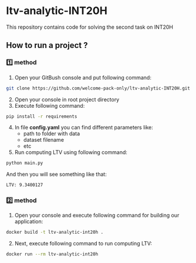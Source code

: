 # ltv-analytic-INT20H
This repository contains code for solving the second task on INT20H

## How to run a project ?

### 1️⃣ method
1. Open your GitBush console and put following command:
```bash
git clone https://github.com/welcome-pack-only/ltv-analytic-INT20H.git
```
2. Open your console in root project directory
3. Execute following command:
```bash
pip install -r requirements
```
4. In file **config.yaml** you can find different parameters like:
    + path to folder with data
    + dataset filename
    + etc
5. Run computing LTV using following command:
```bash
python main.py
```
And then you will see something like that:
```bash
LTV: 9.3400127
```

### 2️⃣ method
1. Open your console and execute following command for building our application:
```bash
docker build -t ltv-analytic-int20h .
```
2. Next, execute following command to run computing LTV:
```bash
docker run --rm ltv-analytic-int20h
```